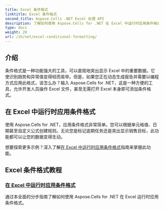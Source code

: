 ```yaml
---
title: Excel 条件格式
linktitle: Excel 条件格式
second_title: Aspose.Cells .NET Excel 处理 API
description: 了解如何使用 Aspose.Cells for .NET 在 Excel 中运行时应用条件格式。本分步指南可帮助开发人员自动化 Excel 格式。
type: docs
weight: 28
url: /zh/net/excel-conditional-formatting/
---
```

## 介绍

条件格式是一种功能强大的工具，可以直观地突出显示 Excel 中的重要数据。它使识别趋势和异常值变得轻而易举。但是，如果您正在动态生成报告并需要以编程方式应用此格式，该怎么办？输入 Aspose.Cells for .NET，这是一种方便的工具，允许开发人员操作 Excel 文件，甚至无需打开 Excel 本身即可添加条件格式。

## 在 Excel 中运行时应用条件格式

使用 Aspose.Cells for .NET，应用条件格式非常简单。您可以根据单元格值、日期甚至自定义公式创建规则。无论您是标记逾期任务还是突出显示销售目标，此功能都可以让您的数据变得生动。

想要探索更多示例？深入了解[在 Excel 中运行时应用条件格式](./applying-conditional-formatting-at-runtime/)指南来掌握此功能。



## Excel 条件格式教程
### [在 Excel 中运行时应用条件格式](./applying-conditional-formatting-at-runtime/)
通过本全面的分步指南了解如何使用 Aspose.Cells for .NET 在 Excel 运行时应用条件格式。